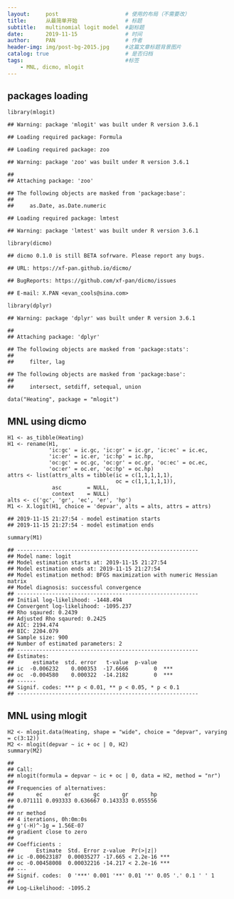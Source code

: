 ```yaml
---
layout:     post                     # 使用的布局（不需要改）
title:      从最简单开始               # 标题 
subtitle:   multinomial logit model  #副标题
date:       2019-11-15               # 时间
author:     PAN                      # 作者
header-img: img/post-bg-2015.jpg     #这篇文章标题背景图片
catalog: true                        # 是否归档
tags:                                #标签
    - MNL, dicmo, mlogit
---
```


packages loading
----------------

    library(mlogit)

    ## Warning: package 'mlogit' was built under R version 3.6.1

    ## Loading required package: Formula

    ## Loading required package: zoo

    ## Warning: package 'zoo' was built under R version 3.6.1

    ## 
    ## Attaching package: 'zoo'

    ## The following objects are masked from 'package:base':
    ## 
    ##     as.Date, as.Date.numeric

    ## Loading required package: lmtest

    ## Warning: package 'lmtest' was built under R version 3.6.1

    library(dicmo)

    ## dicmo 0.1.0 is still BETA sofrware. Please report any bugs.

    ## URL: https://xf-pan.github.io/dicmo/

    ## BugReports: https://github.com/xf-pan/dicmo/issues

    ## E-mail: X.PAN <evan_cools@sina.com>

    library(dplyr)

    ## Warning: package 'dplyr' was built under R version 3.6.1

    ## 
    ## Attaching package: 'dplyr'

    ## The following objects are masked from 'package:stats':
    ## 
    ##     filter, lag

    ## The following objects are masked from 'package:base':
    ## 
    ##     intersect, setdiff, setequal, union

    data("Heating", package = "mlogit")

MNL using dicmo
---------------

    H1 <- as_tibble(Heating)
    H1 <- rename(H1,
                 'ic:gc' = ic.gc, 'ic:gr' = ic.gr, 'ic:ec' = ic.ec,
                 'ic:er' = ic.er, 'ic:hp' = ic.hp,
                 'oc:gc' = oc.gc, 'oc:gr' = oc.gr, 'oc:ec' = oc.ec,
                 'oc:er' = oc.er, 'oc:hp' = oc.hp)
    attrs <- list(attrs_alts = tibble(ic = c(1,1,1,1,1),
                                      oc = c(1,1,1,1,1)),
                  asc        = NULL,
                  context    = NULL)
    alts <- c('gc', 'gr', 'ec', 'er', 'hp')
    M1 <- X.logit(H1, choice = 'depvar', alts = alts, attrs = attrs)

    ## 2019-11-15 21:27:54 - model estimation starts
    ## 2019-11-15 21:27:54 - model estimation ends

    summary(M1)

    ## --------------------------------------------------------- 
    ## Model name: logit 
    ## Model estimation starts at: 2019-11-15 21:27:54 
    ## Model estimation ends at: 2019-11-15 21:27:54 
    ## Model estimation method: BFGS maximization with numeric Hessian matrix 
    ## Model diagnosis: successful convergence  
    ## --------------------------------------------------------- 
    ## Initial log-likelihood: -1448.494 
    ## Convergent log-likelihood: -1095.237 
    ## Rho sqaured: 0.2439 
    ## Adjusted Rho sqaured: 0.2425 
    ## AIC: 2194.474 
    ## BIC: 2204.079 
    ## Sample size: 900 
    ## Number of estimated parameters: 2 
    ## --------------------------------------------------------- 
    ## Estimates: 
    ##      estimate  std. error   t-value  p-value     
    ## ic  -0.006232    0.000353  -17.6666        0  ***
    ## oc  -0.004580    0.000322  -14.2182        0  ***
    ## ------ 
    ## Signif. codes: *** p < 0.01, ** p < 0.05, * p < 0.1 
    ## ---------------------------------------------------------

MNL using mlogit
----------------

    H2 <- mlogit.data(Heating, shape = "wide", choice = "depvar", varying = c(3:12))
    M2 <- mlogit(depvar ~ ic + oc | 0, H2)
    summary(M2)

    ## 
    ## Call:
    ## mlogit(formula = depvar ~ ic + oc | 0, data = H2, method = "nr")
    ## 
    ## Frequencies of alternatives:
    ##       ec       er       gc       gr       hp 
    ## 0.071111 0.093333 0.636667 0.143333 0.055556 
    ## 
    ## nr method
    ## 4 iterations, 0h:0m:0s 
    ## g'(-H)^-1g = 1.56E-07 
    ## gradient close to zero 
    ## 
    ## Coefficients :
    ##       Estimate  Std. Error z-value  Pr(>|z|)    
    ## ic -0.00623187  0.00035277 -17.665 < 2.2e-16 ***
    ## oc -0.00458008  0.00032216 -14.217 < 2.2e-16 ***
    ## ---
    ## Signif. codes:  0 '***' 0.001 '**' 0.01 '*' 0.05 '.' 0.1 ' ' 1
    ## 
    ## Log-Likelihood: -1095.2
